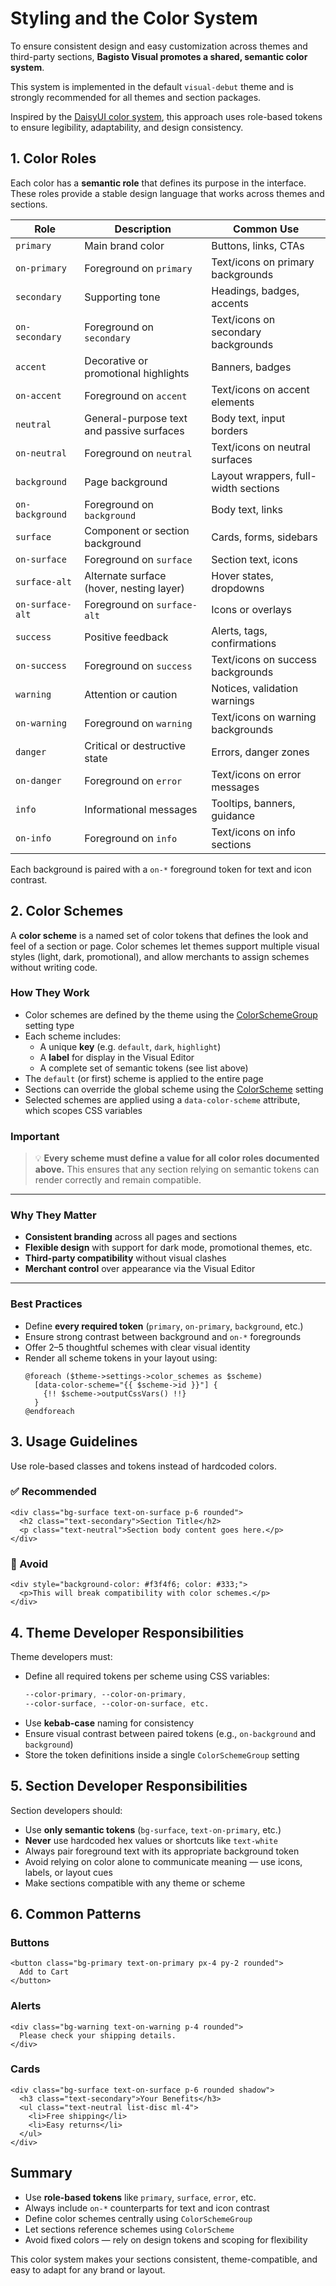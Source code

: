 # Styling and the Color System

To ensure consistent design and easy customization across themes and third-party sections, **Bagisto Visual promotes a shared, semantic color system**.

This system is implemented in the default `visual-debut` theme and is strongly recommended for all themes and section packages.

Inspired by the [DaisyUI color system](https://daisyui.com/docs/colors/), this approach uses role-based tokens to ensure legibility, adaptability, and design consistency.

## 1. Color Roles

Each color has a **semantic role** that defines its purpose in the interface. These roles provide a stable design language that works across themes and sections.

| Role             | Description                               | Common Use                           |
| ---------------- | ----------------------------------------- | ------------------------------------ |
| `primary`        | Main brand color                          | Buttons, links, CTAs                 |
| `on-primary`     | Foreground on `primary`                   | Text/icons on primary backgrounds    |
| `secondary`      | Supporting tone                           | Headings, badges, accents            |
| `on-secondary`   | Foreground on `secondary`                 | Text/icons on secondary backgrounds  |
| `accent`         | Decorative or promotional highlights      | Banners, badges                      |
| `on-accent`      | Foreground on `accent`                    | Text/icons on accent elements        |
| `neutral`        | General-purpose text and passive surfaces | Body text, input borders             |
| `on-neutral`     | Foreground on `neutral`                   | Text/icons on neutral surfaces       |
| `background`     | Page background                           | Layout wrappers, full-width sections |
| `on-background`  | Foreground on `background`                | Body text, links                     |
| `surface`        | Component or section background           | Cards, forms, sidebars               |
| `on-surface`     | Foreground on `surface`                   | Section text, icons                  |
| `surface-alt`    | Alternate surface (hover, nesting layer)  | Hover states, dropdowns              |
| `on-surface-alt` | Foreground on `surface-alt`               | Icons or overlays                    |
| `success`        | Positive feedback                         | Alerts, tags, confirmations          |
| `on-success`     | Foreground on `success`                   | Text/icons on success backgrounds    |
| `warning`        | Attention or caution                      | Notices, validation warnings         |
| `on-warning`     | Foreground on `warning`                   | Text/icons on warning backgrounds    |
| `danger`         | Critical or destructive state             | Errors, danger zones                 |
| `on-danger`      | Foreground on `error`                     | Text/icons on error messages         |
| `info`           | Informational messages                    | Tooltips, banners, guidance          |
| `on-info`        | Foreground on `info`                      | Text/icons on info sections          |

Each background is paired with a `on-*` foreground token for text and icon contrast.

## 2. Color Schemes

A **color scheme** is a named set of color tokens that defines the look and feel of a section or page.
Color schemes let themes support multiple visual styles (light, dark, promotional), and allow merchants to assign schemes without writing code.

### How They Work

- Color schemes are defined by the theme using the [ColorSchemeGroup](../../core-concepts/settings/types.md#colorschemegroup) setting type
- Each scheme includes:
  - A unique **key** (e.g. `default`, `dark`, `highlight`)
  - A **label** for display in the Visual Editor
  - A complete set of semantic tokens (see list above)
- The `default` (or first) scheme is applied to the entire page
- Sections can override the global scheme using the [ColorScheme](../../core-concepts/settings/types.md#colorscheme) setting
- Selected schemes are applied using a `data-color-scheme` attribute, which scopes CSS variables

### Important

> 💡 **Every scheme must define a value for all color roles documented above.**
> This ensures that any section relying on semantic tokens can render correctly and remain compatible.

---

### Why They Matter

- **Consistent branding** across all pages and sections
- **Flexible design** with support for dark mode, promotional themes, etc.
- **Third-party compatibility** without visual clashes
- **Merchant control** over appearance via the Visual Editor

---

### Best Practices

- Define **every required token** (`primary`, `on-primary`, `background`, etc.)
- Ensure strong contrast between background and `on-*` foregrounds
- Offer 2–5 thoughtful schemes with clear visual identity
- Render all scheme tokens in your layout using:
  ```blade
  @foreach ($theme->settings->color_schemes as $scheme)
    [data-color-scheme="{{ $scheme->id }}"] {
      {!! $scheme->outputCssVars() !!}
    }
  @endforeach
  ```

## 3. Usage Guidelines

Use role-based classes and tokens instead of hardcoded colors.

### ✅ Recommended

```blade
<div class="bg-surface text-on-surface p-6 rounded">
  <h2 class="text-secondary">Section Title</h2>
  <p class="text-neutral">Section body content goes here.</p>
</div>
```

### 🚫 Avoid

```blade
<div style="background-color: #f3f4f6; color: #333;">
  <p>This will break compatibility with color schemes.</p>
</div>
```

## 4. Theme Developer Responsibilities

Theme developers must:

- Define all required tokens per scheme using CSS variables:
  ```css
  --color-primary, --color-on-primary,
  --color-surface, --color-on-surface, etc.
  ```
- Use **kebab-case** naming for consistency
- Ensure visual contrast between paired tokens (e.g., `on-background` and `background`)
- Store the token definitions inside a single `ColorSchemeGroup` setting

## 5. Section Developer Responsibilities

Section developers should:

- Use **only semantic tokens** (`bg-surface`, `text-on-primary`, etc.)
- **Never** use hardcoded hex values or shortcuts like `text-white`
- Always pair foreground text with its appropriate background token
- Avoid relying on color alone to communicate meaning — use icons, labels, or layout cues
- Make sections compatible with any theme or scheme

## 6. Common Patterns

### Buttons

```blade
<button class="bg-primary text-on-primary px-4 py-2 rounded">
  Add to Cart
</button>
```

### Alerts

```blade
<div class="bg-warning text-on-warning p-4 rounded">
  Please check your shipping details.
</div>
```

### Cards

```blade
<div class="bg-surface text-on-surface p-6 rounded shadow">
  <h3 class="text-secondary">Your Benefits</h3>
  <ul class="text-neutral list-disc ml-4">
    <li>Free shipping</li>
    <li>Easy returns</li>
  </ul>
</div>
```

## Summary

- Use **role-based tokens** like `primary`, `surface`, `error`, etc.
- Always include `on-*` counterparts for text and icon contrast
- Define color schemes centrally using `ColorSchemeGroup`
- Let sections reference schemes using `ColorScheme`
- Avoid fixed colors — rely on design tokens and scoping for flexibility

This color system makes your sections consistent, theme-compatible, and easy to adapt for any brand or layout.
